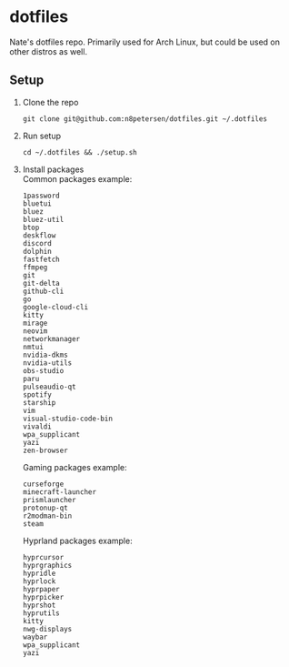 # dotfiles
Nate's dotfiles repo. Primarily used for Arch Linux, but could be used on other distros as well.

## Setup
1. Clone the repo  
   ```
   git clone git@github.com:n8petersen/dotfiles.git ~/.dotfiles
   ```
3. Run setup  
   ```
   cd ~/.dotfiles && ./setup.sh
   ```
   
5. Install packages  
   Common packages example:
   ```
   1password
   bluetui
   bluez
   bluez-util
   btop
   deskflow
   discord
   dolphin
   fastfetch
   ffmpeg
   git
   git-delta
   github-cli
   go
   google-cloud-cli
   kitty
   mirage
   neovim
   networkmanager
   nmtui
   nvidia-dkms
   nvidia-utils
   obs-studio
   paru
   pulseaudio-qt
   spotify
   starship
   vim
   visual-studio-code-bin
   vivaldi
   wpa_supplicant
   yazi
   zen-browser
   ```
    
   Gaming packages example:
   ```
   curseforge
   minecraft-launcher
   prismlauncher
   protonup-qt
   r2modman-bin
   steam
   ```

   Hyprland packages example:
   ```
   hyprcursor
   hyprgraphics
   hypridle
   hyprlock
   hyprpaper
   hyprpicker
   hyprshot
   hyprutils
   kitty
   nwg-displays
   waybar
   wpa_supplicant
   yazi
   ```
